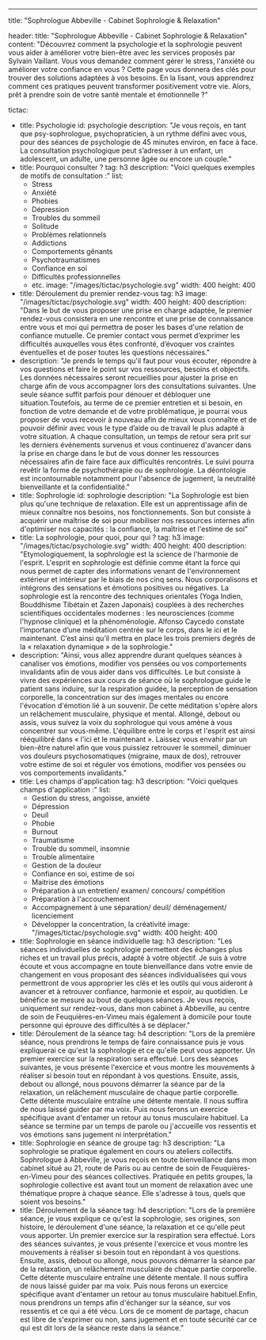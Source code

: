 ---
title: "Sophrologue Abbeville - Cabinet Sophrologie & Relaxation"

header:
  title: "Sophrologue Abbeville - Cabinet Sophrologie & Relaxation"
  content: "Découvrez comment la psychologie et la sophrologie peuvent vous aider à améliorer votre bien-être avec les services proposés par Sylvain Vaillant. Vous vous demandez comment gérer le stress, l'anxiété ou améliorer votre confiance en vous ? Cette page vous donnera des clés pour trouver des solutions adaptées à vos besoins. En la lisant, vous apprendrez comment ces pratiques peuvent transformer positivement votre vie. Alors, prêt à prendre soin de votre santé mentale et émotionnelle ?"

tictac:
  - title: Psychologie
    id: psychologie
    description: "Je vous reçois, en tant que psy-sophrologue, psychopraticien, à un rythme défini avec vous, pour des séances de psychologie de 45 minutes environ, en face à face. La consultation psychologique peut s’adresser à un enfant, un adolescent, un adulte, une personne âgée ou encore un couple."
  - title: Pourquoi consulter ?
    tag: h3
    description: "Voici quelques exemples de motifs de consultation :"
    list:
      - Stress
      - Anxiété
      - Phobies
      - Dépression
      - Troubles du sommeil
      - Solitude
      - Problèmes relationnels
      - Addictions
      - Comportements gênants
      - Psychotraumatismes
      - Confiance en soi
      - Difficultés professionnelles
      - etc.
    image: "/images/tictac/psychologie.svg"
    width: 400
    height: 400
  - title: Déroulement du premier rendez-vous
    tag: h3
    image: "/images/tictac/psychologie.svg"
    width: 400
    height: 400
    description: "Dans le but de vous proposer une prise en charge adaptée, le premier rendez-vous consistera en une rencontre et une prise de connaissance entre vous et moi qui permettra de poser les bases d'une relation de confiance mutuelle. Ce premier contact vous permet d’exprimer les difficultés auxquelles vous êtes confronté, d’évoquer vos craintes éventuelles et de poser toutes les questions nécessaires."
  - description: "Je prends le temps qu'il faut pour vous écouter, répondre à vos questions et faire le point sur vos ressources, besoins et objectifs. Les données nécessaires seront recueillies pour ajuster la prise en charge afin de vous accompagner lors des consultations suivantes. Une seule séance suffit parfois pour dénouer et débloquer une situation.Toutefois, au terme de ce premier entretien et si besoin, en fonction de votre demande et de votre problématique, je pourrai vous proposer de vous recevoir à nouveau afin de mieux vous connaître et de pouvoir définir avec vous le type d’aide ou de travail le plus adapté à votre situation. A chaque consultation, un temps de retour sera prit sur les derniers événements survenus et vous continuerez d'avancer dans la prise en charge dans le but de vous donner les ressources nécessaires afin de faire face aux difficultés rencontrés. Le suivi pourra revêtir la forme de psychothérapie ou de sophrologie. La déontologie est incontournable notamment pour l'absence de jugement, la neutralité bienveillante et la confidentialité."
  - title: Sophrologie
    id: sophrologie
    description: "La Sophrologie est bien plus qu'une technique de relaxation. Elle est un apprentissage afin de mieux connaître nos besoins, nos fonctionnements. Son but consiste à acquérir une maîtrise de soi pour mobiliser nos ressources internes afin d'optimiser nos capacités : la confiance, la maîtrise et l'estime de soi"
  - title: La sophrologie, pour quoi, pour qui ?
    tag: h3
    image: "/images/tictac/psychologie.svg"
    width: 400
    height: 400
    description: "Etymologiquement, la sophrologie est la science de l'harmonie de l'esprit. L'esprit en sophrologie est définie comme étant la force qui nous permet de capter des informations venant de l'environnement extérieur et intérieur par le biais de nos cinq sens. Nous corporalisons et intégrons des sensations et émotions positives ou négatives. La sophrologie est la rencontre des techniques orientales (Yoga Indien, Bouddhisme Tibétain et Zazen Japonais) couplées à des recherches scientifiques occidentales modernes : les neurosciences (comme l'hypnose clinique) et la phénoménologie. Alfonso Caycedo constate l’importance d’une méditation centrée sur le corps, dans le ici et le maintenant. C’est ainsi qu’il mettra en place les trois premiers degrés de la « relaxation dynamique » de la sophrologie."
  - description: "Ainsi, vous allez apprendre durant quelques séances à canaliser vos émotions, modifier vos pensées ou vos comportements invalidants afin de vous aider dans vos difficultés. Le but consiste à vivre des expériences aux cours de séance où le sophrologue guide le patient sans induire, sur la respiration guidée, la perception de sensation corporelle, la concentration sur des images mentales ou encore l'évocation d'émotion lié à un souvenir. De cette méditation s'opère alors un relâchement musculaire, physique et mental. Allongé, debout ou assis, vous suivez la voix du sophrologue qui vous amène à vous concentrer sur vous-même. L'équilibre entre le corps et l'esprit est ainsi rééquilibré dans « l'ici et le maintenant ». Laissez vous envahir par un bien-être naturel afin que vous puissiez retrouver le sommeil, diminuer vos douleurs psychosomatiques (migraine, maux de dos), retrouver votre estime de soi et réguler vos émotions, modifier vos pensées ou vos comportements invalidants."
  - title: Les champs d'application
    tag: h3
    description: "Voici quelques champs d'application :"
    list:
      - Gestion du stress, angoisse, anxiété
      - Dépression
      - Deuil
      - Phobie
      - Burnout
      - Traumatisme
      - Trouble du sommeil, insomnie
      - Trouble alimentaire
      - Gestion de la douleur
      - Confiance en soi, estime de soi
      - Maitrise des émotions
      - Préparation à un entretien/ examen/ concours/ compétition
      - Préparation à l'accouchement
      - Accompagnement à une séparation/ deuil/ déménagement/ licenciement
      - Développer la concentration, la créativité
    image: "/images/tictac/psychologie.svg"
    width: 400
    height: 400
  - title: Sophrologie en séance individuelle
    tag: h3
    description: "Les séances individuelles de sophrologie permettent des échanges plus riches et un travail plus précis, adapté à votre objectif. Je suis à votre écoute et vous accompagne en toute bienveillance dans votre envie de changement en vous proposant des séances individualisées qui vous permettront de vous approprier les clés et les outils qui vous aideront à avancer et à retrouver confiance, harmonie et espoir, au quotidien. Le bénéfice se mesure au bout de quelques séances. Je vous reçois, uniquement sur rendez-vous, dans mon cabinet à Abbeville, au centre de soin de Feuquières-en-Vimeu mais également à domicile pour toute personne qui éprouve des difficultés à se déplacer."
  - title: Déroulement de la séance
    tag: h4
    description: "Lors de la première séance, nous prendrons le temps de faire connaissance puis je vous expliquerai ce qu'est la sophrologie et ce qu'elle peut vous apporter. Un premier exercice sur la respiration sera effectué. Lors des séances suivantes, je vous présente l'exercice et vous montre les mouvements à réaliser si besoin tout en répondant à vos questions. Ensuite, assis, debout ou allongé,  nous pouvons démarrer la séance par de la relaxation, un relâchement musculaire de chaque partie corporelle. Cette détente musculaire entraîne une détente mentale. Il nous suffira de nous laissé guider par ma voix. Puis nous ferons un exercice spécifique avant d'entamer un retour au tonus musculaire habituel. La séance se termine par un temps de parole ou j'accueille vos ressentis et vos émotions sans jugement ni interprétation." 
  - title: Sophrologie en séance de groupe
    tag: h3
    description: "La sophrologie se pratique également en cours ou ateliers collectifs. Sophrologue à Abbeville, je vous reçois en toute bienveillance dans mon cabinet situé au 21, route de Paris ou au centre de soin de Feuquières-en-Vimeu pour des séances collectives. Pratiquée en petits groupes, la sophrologie collective est avant tout un moment de relaxation avec une thématique propre à chaque séance. Elle s'adresse à tous, quels que soient vos besoins."
  - title: Déroulement de la séance
    tag: h4
    description: "Lors de la première séance, je vous explique ce qu'est la sophrologie, ses origines, son histoire, le déroulement d'une séance, la relaxation et ce qu'elle peut vous apporter. Un premier exercice sur la respiration sera effectué. Lors des séances suivantes, je vous présente l'exercice et vous montre les mouvements à réaliser si besoin tout en répondant à vos questions. Ensuite, assis, debout ou allongé,  nous pouvons démarrer la séance par de la relaxation, un relâchement musculaire de chaque partie corporelle. Cette détente musculaire entraîne une détente mentale. Il nous suffira de nous laissé guider par ma voix. Puis nous ferons un exercice spécifique avant d'entamer un retour au tonus musculaire habituel.Enfin, nous prendrons un temps afin d'échanger sur la séance, sur vos ressentis et ce qui a été vécu. Lors de ce moment de partage, chacun est libre de s'exprimer ou non, sans jugement et en toute sécurité car ce qui est dit lors de la séance reste dans la séance."
